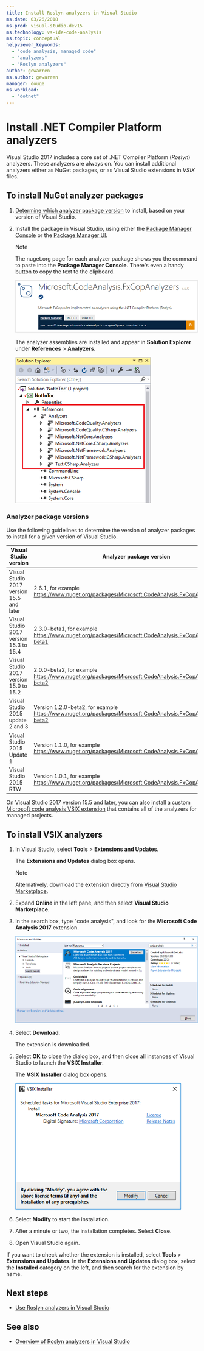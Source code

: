 ```yaml
---
title: Install Roslyn analyzers in Visual Studio
ms.date: 03/26/2018
ms.prod: visual-studio-dev15
ms.technology: vs-ide-code-analysis
ms.topic: conceptual
helpviewer_keywords:
  - "code analysis, managed code"
  - "analyzers"
  - "Roslyn analyzers"
author: gewarren
ms.author: gewarren
manager: douge
ms.workload:
  - "dotnet"
---
```

# Install .NET Compiler Platform analyzers

Visual Studio 2017 includes a core set of .NET Compiler Platform (*Roslyn*) analyzers. These analyzers are always on. You can install additional analyzers either as NuGet packages, or as Visual Studio extensions in *VSIX* files.

## To install NuGet analyzer packages

1. [Determine which analyzer package version](#analyzer-package-versions) to install, based on your version of Visual Studio.

1. Install the package in Visual Studio, using either the [Package Manager Console](/nuget/quickstart/install-and-use-a-package-in-visual-studio#package-manager-console) or the [Package Manager UI](/nuget/quickstart/install-and-use-a-package-in-visual-studio#package-manager-console).

   > [!NOTE]
   > The nuget.org page for each analyzer package shows you the command to paste into the **Package Manager Console**. There's even a handy button to copy the text to the clipboard.
   >
   > ![NuGet.org page showing Package Manager Console command](media/nuget-package-manager-command.png)

   The analyzer assemblies are installed and appear in **Solution Explorer** under **References** > **Analyzers**.

   ![Analyzers node in Solution Explorer](media/solution-explorer-analyzers-node.png)

### Analyzer package versions

Use the following guidelines to determine the version of analyzer packages to install for a given version of Visual Studio.

|Visual Studio version|Analyzer package version|
|-|-|
|Visual Studio 2017 version 15.5 and later|2.6.1, for example https://www.nuget.org/packages/Microsoft.CodeAnalysis.FxCopAnalyzers/2.6.1|
|Visual Studio 2017 version 15.3 to 15.4|2.3.0-beta1, for example https://www.nuget.org/packages/Microsoft.CodeAnalysis.FxCopAnalyzers/2.3.0-beta1|
|Visual Studio 2017 version 15.0 to 15.2|2.0.0-beta2, for example https://www.nuget.org/packages/Microsoft.CodeAnalysis.FxCopAnalyzers/2.0.0-beta2|
|Visual Studio 2015 update 2 and 3|Version 1.2.0-beta2, for example https://www.nuget.org/packages/Microsoft.CodeAnalysis.FxCopAnalyzers/1.2.0-beta2|
|Visual Studio 2015 Update 1|Version 1.1.0, for example https://www.nuget.org/packages/Microsoft.CodeAnalysis.FxCopAnalyzers/1.1.|
|Visual Studio 2015 RTW|Version 1.0.1, for example https://www.nuget.org/packages/Microsoft.CodeAnalysis.FxCopAnalyzers/1.0.1|

On Visual Studio 2017 version 15.5 and later, you can also install a custom [Microsoft code analysis VSIX extension](https://marketplace.visualstudio.com/items?itemName=VisualStudioPlatformTeam.MicrosoftCodeAnalysis2017) that contains all of the analyzers for managed projects.

## To install VSIX analyzers

1. In Visual Studio, select **Tools** > **Extensions and Updates**.

   The **Extensions and Updates** dialog box opens.

   > [!NOTE]
   > Alternatively, download the extension directly from [Visual Studio Marketplace](https://marketplace.visualstudio.com/items?itemName=VisualStudioPlatformTeam.MicrosoftCodeAnalysis2017).

1. Expand **Online** in the left pane, and then select **Visual Studio Marketplace**.

1. In the search box, type "code analysis", and look for the **Microsoft Code Analysis 2017** extension.

   ![Microsoft Code Analysis extension](media/extensions-and-updates-code-analysis.png)

1. Select **Download**.

   The extension is downloaded.

1. Select **OK** to close the dialog box, and then close all instances of Visual Studio to launch the **VSIX Installer**.

   The **VSIX Installer** dialog box opens.

   ![VSIX installer for Microsoft Code Analysis](media/vsix-installer-code-analysis.png)

1. Select **Modify** to start the installation.

1. After a minute or two, the installation completes. Select **Close**.

1. Open Visual Studio again.

If you want to check whether the extension is installed, select **Tools** > **Extensions and Updates**. In the **Extensions and Updates** dialog box, select the **Installed** category on the left, and then search for the extension by name.

## Next steps

- [Use Roslyn analyzers in Visual Studio](../code-quality/use-roslyn-analyzers.md)

## See also

- [Overview of Roslyn analyzers in Visual Studio](../code-quality/roslyn-analyzers-overview.md)